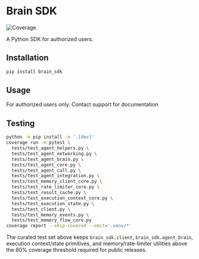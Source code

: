 # Brain SDK

![Coverage](https://img.shields.io/badge/coverage-85%25-brightgreen.svg)

A Python SDK for authorized users.

## Installation

```bash
pip install brain_sdk
```

## Usage

For authorized users only. Contact support for documentation

## Testing

```bash
python -m pip install -e '.[dev]'
coverage run -m pytest \
  tests/test_agent_helpers.py \
  tests/test_agent_networking.py \
  tests/test_agent_brain.py \
  tests/test_agent_core.py \
  tests/test_agent_call.py \
  tests/test_agent_integration.py \
  tests/test_memory_client_core.py \
  tests/test_rate_limiter_core.py \
  tests/test_result_cache.py \
  tests/test_execution_context_core.py \
  tests/test_execution_state.py \
  tests/test_client.py \
  tests/test_memory_events.py \
  tests/test_memory_flow_core.py
coverage report --skip-covered --omit='.venv/*'
```

The curated test set above keeps `brain_sdk.client`, `brain_sdk.agent_brain`, execution context/state primitives, and memory/rate-limiter utilities above the 80% coverage threshold required for public releases.
